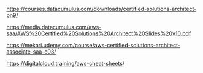 https://courses.datacumulus.com/downloads/certified-solutions-architect-pn9/


https://media.datacumulus.com/aws-saa/AWS%20Certified%20Solutions%20Architect%20Slides%20v10.pdf

https://mekari.udemy.com/course/aws-certified-solutions-architect-associate-saa-c03/

https://digitalcloud.training/aws-cheat-sheets/
